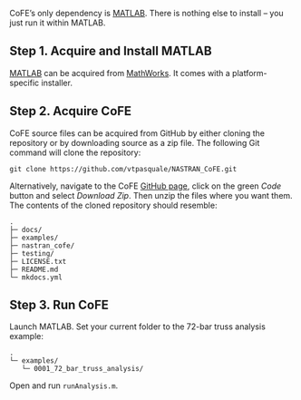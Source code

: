 CoFE’s only dependency is [MATLAB](https://www.mathworks.com/products/matlab.html). There is nothing else to install – you just run it within MATLAB.

## Step 1. Acquire and Install MATLAB
[MATLAB](https://www.mathworks.com/products/matlab.html) can be acquired from [MathWorks](https://www.mathworks.com/). It comes with a platform-specific installer.

## Step 2. Acquire CoFE
CoFE source files can be acquired from GitHub by either cloning the repository or by downloading source as a zip file. The following Git command will clone the repository:

`git clone https://github.com/vtpasquale/NASTRAN_CoFE.git`

Alternatively, navigate to the CoFE [GitHub page](https://github.com/vtpasquale/NASTRAN_CoFE), click on the green *Code* button and select *Download Zip*. Then unzip the files where you want them. The contents of the cloned repository should resemble:

```
.
├─ docs/
├─ examples/
├─ nastran_cofe/
├─ testing/
├─ LICENSE.txt
├─ README.md
└─ mkdocs.yml
```

## Step 3. Run CoFE

Launch MATLAB. Set your current folder to the 72-bar truss analysis example:
```
.
└─ examples/
   └─ 0001_72_bar_truss_analysis/
```
Open and run `runAnalysis.m`.

